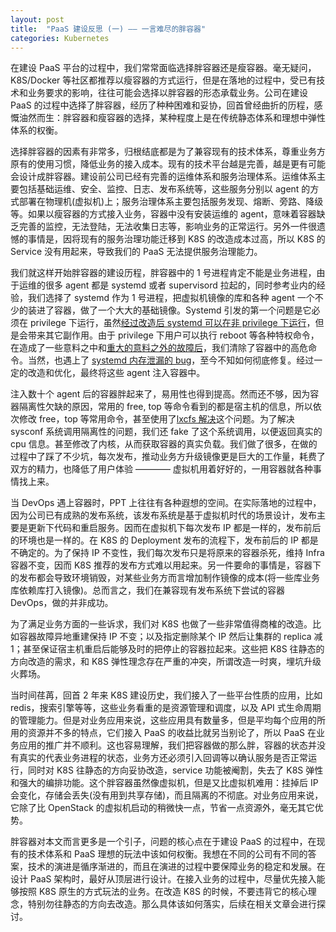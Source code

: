 ```yaml
---
layout: post
title:  "PaaS 建设反思 (一) —— 一言难尽的胖容器"
categories: Kubernetes
---
```



在建设 PaaS 平台的过程中，我们常常面临选择胖容器还是瘦容器。毫无疑问，K8S/Docker 等社区都推荐以瘦容器的方式运行，但是在落地的过程中，受已有技术和业务要求的影响，往往可能会选择以胖容器的形态承载业务。公司在建设 PaaS 的过程中选择了胖容器，经历了种种困难和妥协，回首曾经曲折的历程，感慨油然而生：胖容器和瘦容器的选择，某种程度上是在传统静态体系和理想中弹性体系的权衡。

选择胖容器的因素有非常多，归根结底都是为了兼容现有的技术体系，尊重业务方原有的使用习惯，降低业务的接入成本。现有的技术平台越是完善，越是更有可能会设计成胖容器。建设前公司已经有完善的运维体系和服务治理体系。运维体系主要包括基础运维、安全、监控、日志、发布系统等，这些服务分别以 agent 的方式部署在物理机(虚拟机)上；服务治理体系主要包括服务发现、熔断、旁路、降级等。如果以瘦容器的方式接入业务，容器中没有安装运维的 agent，意味着容器缺乏完善的监控，无法登陆，无法收集日志等，影响业务的正常运行。另外一件很遗憾的事情是，因将现有的服务治理功能迁移到 K8S 的改造成本过高，所以 K8S 的 Service 没有用起来，导致我们的 PaaS 无法提供服务治理能力。

我们就这样开始胖容器的建设历程，胖容器中的 1 号进程肯定不能是业务进程，由于运维的很多 agent 都是 systemd 或者 supervisord 拉起的，同时参考业内的经验，我们选择了 systemd 作为 1 号进程，把虚拟机镜像的库和各种 agent 一个不少的装进了容器，做了一个大大的基础镜像。Systemd 引发的第一个问题是它必须在 privilege 下运行，虽然[经过改造后 systemd 可以在非 privilege 下运行](https://hustcat.github.io/run-systemd-in-nonprivileged-container/)，但是会带来其它副作用。由于 privilege 下用户可以执行 reboot 等各种特权命令，在造成了一些意料之中和[重大的意料之外的故障后](http://wsfdl.com/%E8%B8%A9%E5%9D%91%E6%9D%82%E8%AE%B0/2018/06/01/ntpdate_with_dockers.html)，我们清除了容器中的高危命令。当然，也遇上了 [systemd 内存泄漏的 bug](https://bugzilla.redhat.com/show_bug.cgi?id=1439989)，至今不知如何彻底修复。经过一定的改造和优化，最终将这些 agent 注入容器中。 

注入数十个 agent 后的容器胖起来了，易用性也得到提高。然而还不够，因为容器隔离性欠缺的原因，常用的 free, top 等命令看到的都是宿主机的信息，所以依次修改 free，top 等常用命令，甚至使用了[lxcfs 解决](https://medium.com/@Alibaba_Cloud/kubernetes-demystified-using-lxcfs-to-improve-container-resource-visibility-86f48ce20c6)这个问题。为了解决 sysconf 系统调用隔离性的问题，我们还 fake 了这个系统调用，以便返回真实的 cpu 信息。甚至修改了内核，从而获取容器的真实负载。我们做了很多，在做的过程中了踩了不少坑，每次发布，推动业务方升级镜像更是巨大的工作量，耗费了双方的精力，也降低了用户体验 ———— 虚拟机用着好好的，一用容器就各种事情找上来。

当 DevOps 遇上容器时，PPT 上往往有各种遐想的空间。在实际落地的过程中，因为公司已有成熟的发布系统，该发布系统是基于虚拟机时代的场景设计，发布主要是更新下代码和重启服务。因而在虚拟机下每次发布 IP 都是一样的，发布前后的环境也是一样的。在 K8S 的 Deployment 发布的流程下，发布前后的 IP 都是不确定的。为了保持 IP 不变性，我们每次发布只是将原来的容器杀死，维持 Infra 容器不变，因而 K8S 推荐的发布方式难以用起来。另一件要命的事情是，容器下的发布都会导致环境销毁，对某些业务方而言增加制作镜像的成本(将一些库业务库依赖库打入镜像)。总而言之，我们在兼容现有发布系统下尝试的容器 DevOps，做的并非成功。

为了满足业务方面的一些诉求，我们对 K8S 也做了一些非常值得商榷的改造。比如容器故障异地重建保持 IP 不变；以及指定删除某个 IP 然后让集群的 replica 减 1；甚至保证宿主机重启后能够及时的把停止的容器拉起来。这些把 K8S 往静态的方向改造的需求，和 K8S 弹性理念存在严重的冲突，所谓改造一时爽，埋坑升级火葬场。

当时间荏苒，回首 2 年来 K8S 建设历史，我们接入了一些平台性质的应用，比如 redis，搜索引擎等等，这些业务看重的是资源管理和调度，以及 API 式生命周期的管理能力。但是对业务应用来说，这些应用具有数量多，但是平均每个应用的所用的资源并不多的特点，它们接入 PaaS 的收益比就另当别论了，所以 PaaS 在业务应用的推广并不顺利。这也容易理解，我们把容器做的那么胖，容器的状态并没有真实的代表业务进程的状态，业务方还必须引入回调等以确认服务是否正常运行，同时对 K8S 往静态的方向妥协改造，service 功能被阉割，失去了 K8S 弹性和强大的编排功能。这个胖容器虽然像虚拟机，但是又比虚拟机难用：挂掉后 IP 会变化，存储会丢失(没有用到共享存储)，而且隔离的不彻底。对业务应用来说，它除了比 OpenStack 的虚拟机启动的稍微快一点，节省一点资源外，毫无其它优势。

胖容器对本文而言更多是一个引子，问题的核心点在于建设 PaaS 的过程中，在现有的技术体系和 PaaS 理想的玩法中该如何权衡。我想在不同的公司有不同的答案，技术的演进是循序渐进的，而且在演进的过程中要保障业务的稳定和发展。在设计 PaaS 架构时，最好从顶层进行设计。在接入业务的过程中，尽量优先接入能够按照 K8S 原生的方式玩法的业务。在改造 K8S 的时候，不要违背它的核心理念，特别勿往静态的方向去改造。那么具体该如何落实，后续在相关文章会进行探讨。
